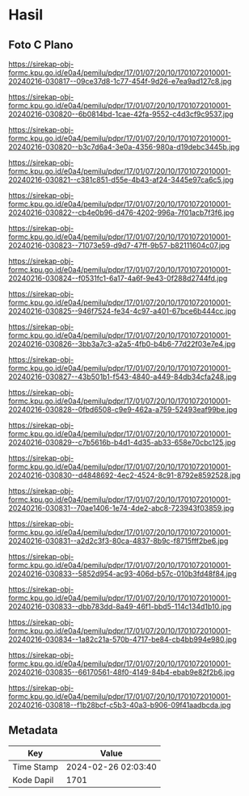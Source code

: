 # Hasil

## Foto C Plano

https://sirekap-obj-formc.kpu.go.id/e0a4/pemilu/pdpr/17/01/07/20/10/1701072010001-20240216-030817--09ce37d8-1c77-454f-9d26-e7ea9ad127c8.jpg

https://sirekap-obj-formc.kpu.go.id/e0a4/pemilu/pdpr/17/01/07/20/10/1701072010001-20240216-030820--6b0814bd-1cae-42fa-9552-c4d3cf9c9537.jpg

https://sirekap-obj-formc.kpu.go.id/e0a4/pemilu/pdpr/17/01/07/20/10/1701072010001-20240216-030820--b3c7d6a4-3e0a-4356-980a-d19debc3445b.jpg

https://sirekap-obj-formc.kpu.go.id/e0a4/pemilu/pdpr/17/01/07/20/10/1701072010001-20240216-030821--c381c851-d55e-4b43-af24-3445e97ca6c5.jpg

https://sirekap-obj-formc.kpu.go.id/e0a4/pemilu/pdpr/17/01/07/20/10/1701072010001-20240216-030822--cb4e0b96-d476-4202-996a-7f01acb7f3f6.jpg

https://sirekap-obj-formc.kpu.go.id/e0a4/pemilu/pdpr/17/01/07/20/10/1701072010001-20240216-030823--71073e59-d9d7-47ff-9b57-b82111604c07.jpg

https://sirekap-obj-formc.kpu.go.id/e0a4/pemilu/pdpr/17/01/07/20/10/1701072010001-20240216-030824--f0531fc1-6a17-4a6f-9e43-0f288d2744fd.jpg

https://sirekap-obj-formc.kpu.go.id/e0a4/pemilu/pdpr/17/01/07/20/10/1701072010001-20240216-030825--946f7524-fe34-4c97-a401-67bce6b444cc.jpg

https://sirekap-obj-formc.kpu.go.id/e0a4/pemilu/pdpr/17/01/07/20/10/1701072010001-20240216-030826--3bb3a7c3-a2a5-4fb0-b4b6-77d22f03e7e4.jpg

https://sirekap-obj-formc.kpu.go.id/e0a4/pemilu/pdpr/17/01/07/20/10/1701072010001-20240216-030827--43b501b1-f543-4840-a449-84db34cfa248.jpg

https://sirekap-obj-formc.kpu.go.id/e0a4/pemilu/pdpr/17/01/07/20/10/1701072010001-20240216-030828--0fbd6508-c9e9-462a-a759-52493eaf99be.jpg

https://sirekap-obj-formc.kpu.go.id/e0a4/pemilu/pdpr/17/01/07/20/10/1701072010001-20240216-030829--c7b5616b-b4d1-4d35-ab33-658e70cbc125.jpg

https://sirekap-obj-formc.kpu.go.id/e0a4/pemilu/pdpr/17/01/07/20/10/1701072010001-20240216-030830--d4848692-4ec2-4524-8c91-8792e8592528.jpg

https://sirekap-obj-formc.kpu.go.id/e0a4/pemilu/pdpr/17/01/07/20/10/1701072010001-20240216-030831--70ae1406-1e74-4de2-abc8-723943f03859.jpg

https://sirekap-obj-formc.kpu.go.id/e0a4/pemilu/pdpr/17/01/07/20/10/1701072010001-20240216-030831--a2d2c3f3-80ca-4837-8b9c-f8715fff2be6.jpg

https://sirekap-obj-formc.kpu.go.id/e0a4/pemilu/pdpr/17/01/07/20/10/1701072010001-20240216-030833--5852d954-ac93-406d-b57c-010b3fd48f84.jpg

https://sirekap-obj-formc.kpu.go.id/e0a4/pemilu/pdpr/17/01/07/20/10/1701072010001-20240216-030833--dbb783dd-8a49-46f1-bbd5-114c134d1b10.jpg

https://sirekap-obj-formc.kpu.go.id/e0a4/pemilu/pdpr/17/01/07/20/10/1701072010001-20240216-030834--1a82c21a-570b-4717-be84-cb4bb994e980.jpg

https://sirekap-obj-formc.kpu.go.id/e0a4/pemilu/pdpr/17/01/07/20/10/1701072010001-20240216-030835--66170561-48f0-4149-84b4-ebab9e82f2b6.jpg

https://sirekap-obj-formc.kpu.go.id/e0a4/pemilu/pdpr/17/01/07/20/10/1701072010001-20240216-030818--f1b28bcf-c5b3-40a3-b906-09f41aadbcda.jpg


## Metadata

| Key        | Value               |
| ---------- | ------------------- |
| Time Stamp | 2024-02-26 02:03:40 |
| Kode Dapil | 1701                |



